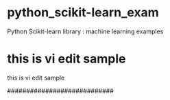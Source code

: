 # python_scikit-learn_exam
Python Scikit-learn library : machine learning examples

# this is vi edit sample
this is vi edit sample


############################
